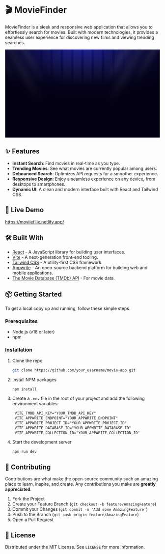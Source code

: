 
# 🎬 MovieFinder

MovieFinder is a sleek and responsive web application that allows you to effortlessly search for movies. Built with modern technologies, it provides a seamless user experience for discovering new films and viewing trending searches.

![MovieFinder Screenshot](public/hero-bg.png) 

## ✨ Features

- **Instant Search**: Find movies in real-time as you type.
- **Trending Movies**: See what movies are currently popular among users.
- **Debounced Search**: Optimizes API requests for a smoother experience.
- **Responsive Design**: Enjoy a seamless experience on any device, from desktops to smartphones.
- **Dynamic UI**: A clean and modern interface built with React and Tailwind CSS.

## 🚀 Live Demo

https://moviiefliix.netlify.app/

## 🛠️ Built With

- [React](https://reactjs.org/) - A JavaScript library for building user interfaces.
- [Vite](https://vitejs.dev/) - A next-generation front-end tooling.
- [Tailwind CSS](https://tailwindcss.com/) - A utility-first CSS framework.
- [Appwrite](https://appwrite.io/) - An open-source backend platform for building web and mobile applications.
- [The Movie Database (TMDb) API](https://www.themoviedb.org/documentation/api) - For movie data.

## 📦 Getting Started

To get a local copy up and running, follow these simple steps.

### Prerequisites

- Node.js (v18 or later)
- npm

### Installation

1. Clone the repo
   ```sh
   git clone https://github.com/your_username/movie-app.git
   ```
2. Install NPM packages
   ```sh
   npm install
   ```
3. Create a `.env` file in the root of your project and add the following environment variables:
   ```
    VITE_TMDB_API_KEY="YOUR_TMDB_API_KEY"
    VITE_APPWRITE_ENDPOINT="YOUR_APPWRITE_ENDPOINT"
    VITE_APPWRITE_PROJECT_ID="YOUR_APPWRITE_PROJECT_ID"
    VITE_APPWRITE_DATABASE_ID="YOUR_APPWRITE_DATABASE_ID"
    VITE_APPWRITE_COLLECTION_ID="YOUR_APPWRITE_COLLECTION_ID"
   ```
4. Start the development server
   ```sh
   npm run dev
   ```

## 🤝 Contributing

Contributions are what make the open-source community such an amazing place to learn, inspire, and create. Any contributions you make are **greatly appreciated**.

1. Fork the Project
2. Create your Feature Branch (`git checkout -b feature/AmazingFeature`)
3. Commit your Changes (`git commit -m 'Add some AmazingFeature'`)
4. Push to the Branch (`git push origin feature/AmazingFeature`)
5. Open a Pull Request

## 📄 License

Distributed under the MIT License. See `LICENSE` for more information.
